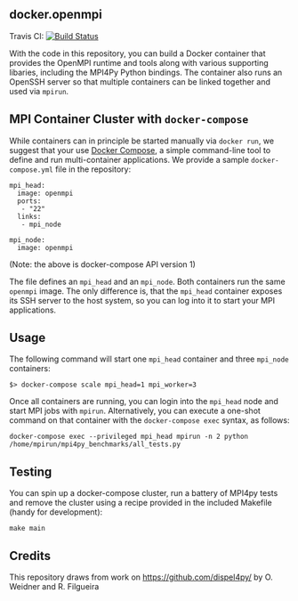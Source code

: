 ## docker.openmpi

Travis CI: [![Build Status](https://travis-ci.org/ocramz/docker.openmpi.svg?branch=master)](https://travis-ci.org/ocramz/docker.openmpi)

With the code in this repository, you can build a Docker container that provides 
the OpenMPI runtime and tools along with various supporting libaries, 
including the MPI4Py Python bindings. The container also runs an OpenSSH server
so that multiple containers can be linked together and used via `mpirun`.


## MPI Container Cluster with `docker-compose`

While containers can in principle be started manually via `docker run`, we suggest that your use 
[Docker Compose](https://docs.docker.com/compose/), a simple command-line tool 
to define and run multi-container applications. We provide a sample `docker-compose.yml` file in the repository:

```
mpi_head:
  image: openmpi
  ports: 
   - "22"
  links: 
   - mpi_node

mpi_node: 
  image: openmpi

```
(Note: the above is docker-compose API version 1)

The file defines an `mpi_head` and an `mpi_node`. Both containers run the same `openmpi` image. 
The only difference is, that the `mpi_head` container exposes its SSH server to 
the host system, so you can log into it to start your MPI applications.


## Usage

The following command will start one `mpi_head` container and three `mpi_node` containers: 

```
$> docker-compose scale mpi_head=1 mpi_worker=3
```
Once all containers are running, you can login into the `mpi_head` node and start MPI jobs with `mpirun`. Alternatively, you can execute a one-shot command on that container with the `docker-compose exec` syntax, as follows: 

    docker-compose exec --privileged mpi_head mpirun -n 2 python /home/mpirun/mpi4py_benchmarks/all_tests.py


## Testing

You can spin up a docker-compose cluster, run a battery of MPI4py tests and remove the cluster using a recipe provided in the included Makefile (handy for development):

    make main


## Credits

This repository draws from work on https://github.com/dispel4py/ by O. Weidner and R. Filgueira 